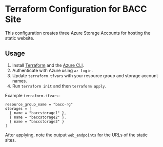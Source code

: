 # Terraform Configuration for BACC Site

This configuration creates three Azure Storage Accounts for hosting the static website.

## Usage

1. Install [Terraform](https://www.terraform.io/downloads.html) and the [Azure CLI](https://learn.microsoft.com/cli/azure/install-azure-cli).
2. Authenticate with Azure using `az login`.
3. Update `terraform.tfvars` with your resource group and storage account names.
4. Run `terraform init` and then `terraform apply`.

Example `terraform.tfvars`:

```hcl
resource_group_name = "bacc-rg"
storages = [
  { name = "baccstorage1" },
  { name = "baccstorage2" },
  { name = "baccstorage3" }
]
```

After applying, note the output `web_endpoints` for the URLs of the static sites.
